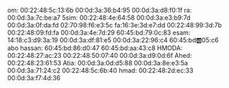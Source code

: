 om:
00:22:48:5c:13:6b
00:0d:3a:36:b4:95
00:0d:3a:d8:f0:1f
ra:
00:0d:3a:7c:be:a7
5sim:
00:22:48:4e:64:58
00:0d:3a:e3:b9:7d
00:0d:3a:0f:da:fd
02:70:98:f6:e3:5c
fa:16:3e:3d:e7:dd
00:22:48:99:3d:7b
00:22:48:09:fd:fa
00:0d:3a:4e:7d:29
60:45:bd:79:0c:83
esam:
14:18:c3:d9:3a:19
00:0d:3a:df:81:e5
00:0d:3a:22:96:c4
60:45:bd:ab:05:c6
abo hassan:
60:45:bd:86:d0:47
60:45:bd:aa:43:c8
HMODA:
00:22:48:27:ac:23
00:22:48:50:07:40
00:0d:3a:d9:0d:6f
Ahed:
00:22:48:23:61:53
Atia:
00:0d:3a:0d:d5:88
00:0d:3a:8e:e3:5a
00:0d:3a:71:24:c2
00:22:48:5c:6b:40
hmad:
00:22:48:2d:ec:33
00:0d:3a:f7:4d:36
